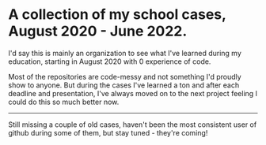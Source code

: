 # A collection of my school cases, August 2020 - June 2022.

I'd say this is mainly an organization to see what I've learned during my education, starting in August 2020 with 0 experience of code.

Most of the repositories are code-messy and not something I'd proudly show to anyone. But during the cases I've learned a ton and after each deadline and presentation, I've always moved on to the next project feeling I could do this so much better now.

---

Still missing a couple of old cases, haven't been the most consistent user of github during some of them, but stay tuned - they're coming!
